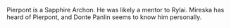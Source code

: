 Pierpont is a Sapphire Archon. He was likely a mentor to Rylai. Mireska has heard of Pierpont, and Donte Panlin seems to know him personally.
